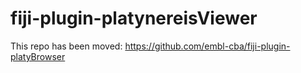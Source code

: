 # fiji-plugin-platynereisViewer

This repo has been moved: https://github.com/embl-cba/fiji-plugin-platyBrowser

